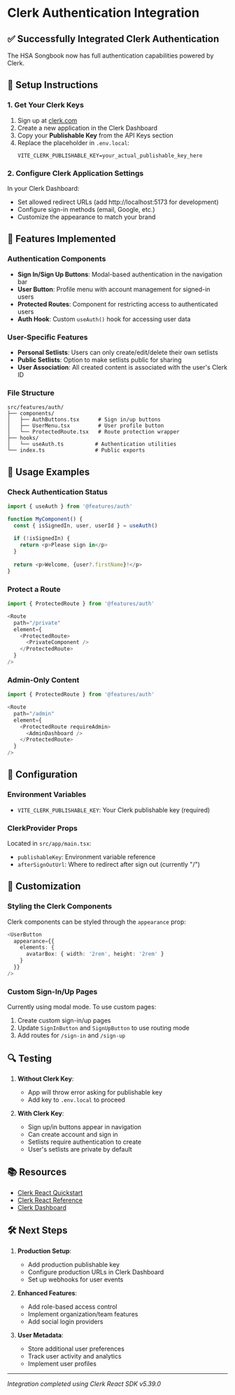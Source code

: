 # Clerk Authentication Integration

## ✅ Successfully Integrated Clerk Authentication

The HSA Songbook now has full authentication capabilities powered by Clerk.

## 🔐 Setup Instructions

### 1. Get Your Clerk Keys
1. Sign up at [clerk.com](https://clerk.com)
2. Create a new application in the Clerk Dashboard
3. Copy your **Publishable Key** from the API Keys section
4. Replace the placeholder in `.env.local`:
   ```
   VITE_CLERK_PUBLISHABLE_KEY=your_actual_publishable_key_here
   ```

### 2. Configure Clerk Application Settings
In your Clerk Dashboard:
- Set allowed redirect URLs (add http://localhost:5173 for development)
- Configure sign-in methods (email, Google, etc.)
- Customize the appearance to match your brand

## 🚀 Features Implemented

### Authentication Components
- **Sign In/Sign Up Buttons**: Modal-based authentication in the navigation bar
- **User Button**: Profile menu with account management for signed-in users
- **Protected Routes**: Component for restricting access to authenticated users
- **Auth Hook**: Custom `useAuth()` hook for accessing user data

### User-Specific Features
- **Personal Setlists**: Users can only create/edit/delete their own setlists
- **Public Setlists**: Option to make setlists public for sharing
- **User Association**: All created content is associated with the user's Clerk ID

### File Structure
```
src/features/auth/
├── components/
│   ├── AuthButtons.tsx      # Sign in/up buttons
│   ├── UserMenu.tsx         # User profile button
│   └── ProtectedRoute.tsx   # Route protection wrapper
├── hooks/
│   └── useAuth.ts          # Authentication utilities
└── index.ts                # Public exports
```

## 📝 Usage Examples

### Check Authentication Status
```typescript
import { useAuth } from '@features/auth'

function MyComponent() {
  const { isSignedIn, user, userId } = useAuth()
  
  if (!isSignedIn) {
    return <p>Please sign in</p>
  }
  
  return <p>Welcome, {user?.firstName}!</p>
}
```

### Protect a Route
```typescript
import { ProtectedRoute } from '@features/auth'

<Route 
  path="/private" 
  element={
    <ProtectedRoute>
      <PrivateComponent />
    </ProtectedRoute>
  }
/>
```

### Admin-Only Content
```typescript
import { ProtectedRoute } from '@features/auth'

<Route 
  path="/admin" 
  element={
    <ProtectedRoute requireAdmin>
      <AdminDashboard />
    </ProtectedRoute>
  }
/>
```

## 🔧 Configuration

### Environment Variables
- `VITE_CLERK_PUBLISHABLE_KEY`: Your Clerk publishable key (required)

### ClerkProvider Props
Located in `src/app/main.tsx`:
- `publishableKey`: Environment variable reference
- `afterSignOutUrl`: Where to redirect after sign out (currently "/")

## 🎨 Customization

### Styling the Clerk Components
Clerk components can be styled through the `appearance` prop:

```typescript
<UserButton 
  appearance={{
    elements: {
      avatarBox: { width: '2rem', height: '2rem' }
    }
  }}
/>
```

### Custom Sign-In/Up Pages
Currently using modal mode. To use custom pages:
1. Create custom sign-in/up pages
2. Update `SignInButton` and `SignUpButton` to use routing mode
3. Add routes for `/sign-in` and `/sign-up`

## 🔍 Testing

1. **Without Clerk Key**: 
   - App will throw error asking for publishable key
   - Add key to `.env.local` to proceed

2. **With Clerk Key**:
   - Sign up/in buttons appear in navigation
   - Can create account and sign in
   - Setlists require authentication to create
   - User's setlists are private by default

## 📚 Resources

- [Clerk React Quickstart](https://clerk.com/docs/quickstarts/react)
- [Clerk React Reference](https://clerk.com/docs/references/react/overview)
- [Clerk Dashboard](https://dashboard.clerk.com)

## 🛠️ Next Steps

1. **Production Setup**:
   - Add production publishable key
   - Configure production URLs in Clerk Dashboard
   - Set up webhooks for user events

2. **Enhanced Features**:
   - Add role-based access control
   - Implement organization/team features
   - Add social login providers

3. **User Metadata**:
   - Store additional user preferences
   - Track user activity and analytics
   - Implement user profiles

---

*Integration completed using Clerk React SDK v5.39.0*